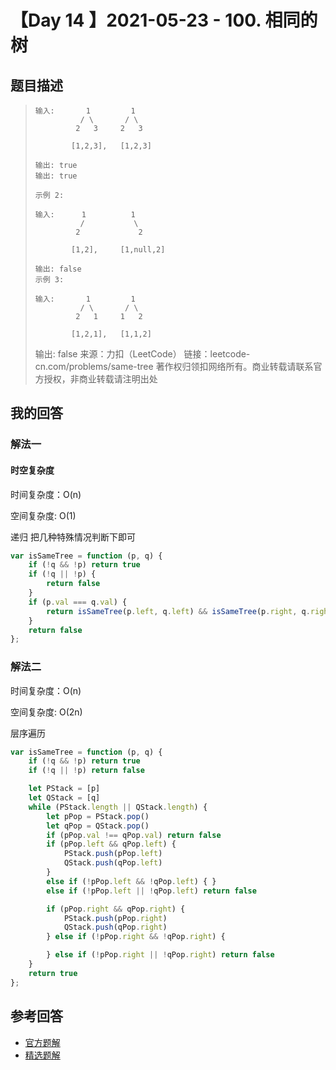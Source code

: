 # 【Day 14 】2021-05-23 - 100. 相同的树 

## 题目描述

> ```
> 输入:       1         1
>           / \       / \
>          2   3     2   3
>
>         [1,2,3],   [1,2,3]
>
> 输出: true
> 输出: true
>
> 示例 2:
>
> 输入:      1          1
>           /           \
>          2             2
>
>         [1,2],     [1,null,2]
>
> 输出: false
> 示例 3:
>
> 输入:       1         1
>           / \       / \
>          2   1     1   2
>
>         [1,2,1],   [1,1,2]
> ```
>
> 输出: false
> 来源：力扣（LeetCode）
> 链接：leetcode-cn.com/problems/same-tree
> 著作权归领扣网络所有。商业转载请联系官方授权，非商业转载请注明出处

## 我的回答

### 解法一

#### 时空复杂度

时间复杂度：O(n)

空间复杂度: O(1)

递归 把几种特殊情况判断下即可

```JavaScript
var isSameTree = function (p, q) {
    if (!q && !p) return true
    if (!q || !p) {
        return false
    }
    if (p.val === q.val) {
        return isSameTree(p.left, q.left) && isSameTree(p.right, q.right)
    }
    return false
};
```

### 解法二

时间复杂度：O(n)

空间复杂度: O(2n)

层序遍历

```JavaScript
var isSameTree = function (p, q) {
    if (!q && !p) return true
    if (!q || !p) return false

    let PStack = [p]
    let QStack = [q]
    while (PStack.length || QStack.length) {
        let pPop = PStack.pop()
        let qPop = QStack.pop()
        if (pPop.val !== qPop.val) return false
        if (pPop.left && qPop.left) {
            PStack.push(pPop.left)
            QStack.push(qPop.left)
        }
        else if (!pPop.left && !qPop.left) { }
        else if (!pPop.left || !qPop.left) return false

        if (pPop.right && qPop.right) {
            PStack.push(pPop.right)
            QStack.push(qPop.right)
        } else if (!pPop.right && !qPop.right) {

        } else if (!pPop.right || !qPop.right) return false
    }
    return true
};
```

## 参考回答

- [官方题解](https://github.com/leetcode-pp/91alg-2/blob/master/solution/basic/d14.100.same-tree.md)
- [精选题解](https://github.com/leetcode-pp/91alg-2/blob/master/solution/basic/d14.100.same-tree-selected-1.md)
